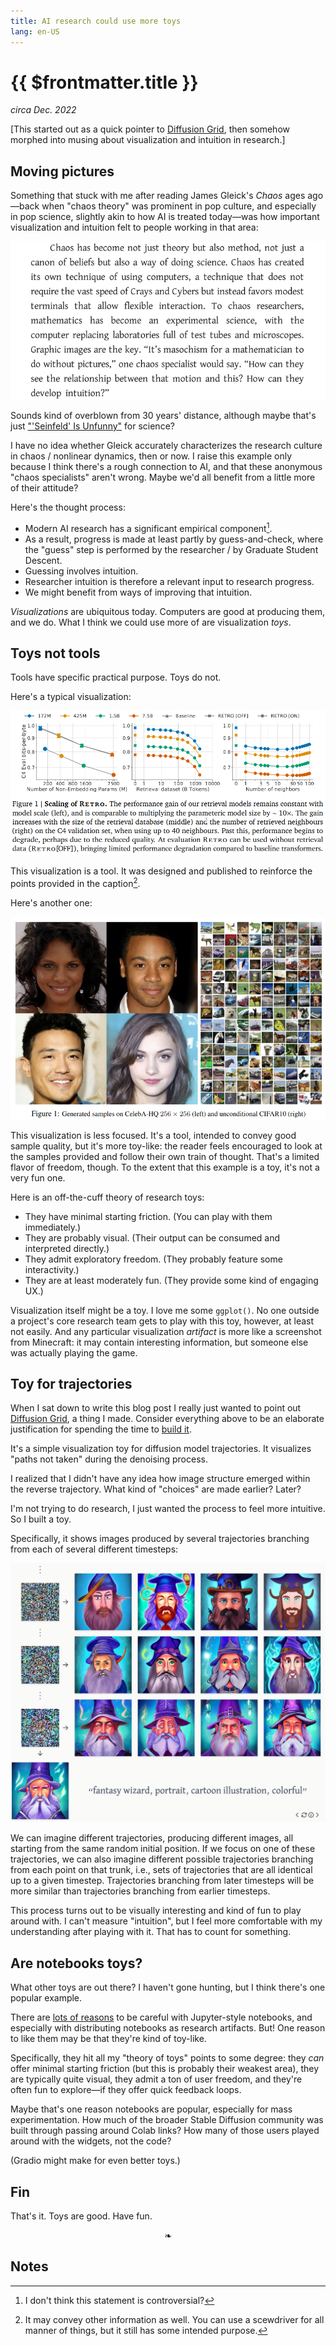 ```yaml
---
title: AI research could use more toys
lang: en-US
---
```


{{ $frontmatter.title }}
========================

_circa Dec. 2022_

[This started out as a quick pointer to [Diffusion Grid](https://diffusion-grid.silverthorn.blog/), then somehow morphed into musing about visualization and intuition in research.]

Moving pictures
---------------

Something that stuck with me after reading James Gleick's _Chaos_ ages ago—back when "chaos theory" was prominent in pop culture, and especially in pop science, slightly akin to how AI is treated today—was how important visualization and intuition felt to people working in that area:

!["To chaos researchers, mathematics has become an experimental science"](./chaos_pictures.png 'James Gleick, _Chaos_, 1987 - [Google Books](https://www.google.com/books/edition/Chaos/OoLNzl4XpPUC)')

Sounds kind of overblown from 30 years' distance, although maybe that's just ["'Seinfeld' Is Unfunny"](https://tvtropes.org/pmwiki/pmwiki.php/Main/SeinfeldIsUnfunny) for science?

I have no idea whether Gleick accurately characterizes the research culture in chaos / nonlinear dynamics, then or now. I raise this example only because I think there's a rough connection to AI, and that these anonymous "chaos specialists" aren't wrong. Maybe we'd all benefit from a little more of their attitude?

Here's the thought process:

- Modern AI research has a significant empirical component[^empirical]. 
- As a result, progress is made at least partly by guess-and-check, where the "guess" step is performed by the researcher / by Graduate Student Descent.
- Guessing involves intuition.
- Researcher intuition is therefore a relevant input to research progress.
- We might benefit from ways of improving that intuition.

[^empirical]: I don't think this statement is controversial?

_Visualizations_ are ubiquitous today. Computers are good at producing them, and we do. What I think we could use more of are visualization _toys_.

Toys not tools
--------------

Tools have specific practical purpose. Toys do not.

Here's a typical visualization:

![Figure 1 from RETRO paper](./retro_visualization.png '"Improving language models by retrieving from trillions of tokens", Feb. 2022 - [arXiv](https://arxiv.org/abs/2112.04426)')

This visualization is a tool. It was designed and published to reinforce the points provided in the caption[^other-points].

[^other-points]: It may convey other information as well. You can use a scewdriver for all manner of things, but it still has some intended purpose.

Here's another one:

![Figure 1 from DDPM paper](./ddpm_samples.png '"Denoising Diffusion Probabilistic Models",<br> Dec. 2020 - [arXiv](https://arxiv.org/abs/2006.11239)')

This visualization is less focused. It's a tool, intended to convey good sample quality, but it's more toy-like: the reader feels encouraged to look at the samples provided and follow their own train of thought. That's a limited flavor of freedom, though. To the extent that this example is a toy, it's not a very fun one.

Here is an off-the-cuff theory of research toys:

- They have minimal starting friction. (You can play with them immediately.)
- They are probably visual. (Their output can be consumed and interpreted directly.)
- They admit exploratory freedom. (They probably feature some interactivity.)
- They are at least moderately fun. (They provide some kind of engaging UX.)

Visualization itself might be a toy. I love me some `ggplot()`. No one outside a project's core research team gets to play with this toy, however, at least not easily. And any particular visualization _artifact_ is more like a screenshot from Minecraft: it may contain interesting information, but someone else was actually playing the game.

Toy for trajectories
--------------------

When I sat down to write this blog post I really just wanted to point out [Diffusion Grid](https://diffusion-grid.silverthorn.blog/), a thing I made. Consider everything above to be an elaborate justification for spending the time to [build it](https://github.com/bsilverthorn/diffusion-grid-app).

It's a simple visualization toy for diffusion model trajectories. It visualizes "paths not taken" during the denoising process.

I realized that I didn't have any idea how image structure emerged within the reverse trajectory. What kind of "choices" are made earlier? Later?

I'm not trying to do research, I just wanted the process to feel more intuitive. So I built a toy.

Specifically, it shows images produced by several trajectories branching from each of several different timesteps:

![screenshot from Diffusion Grid toy](./diffusion_grid_app.png '[diffusion-grid.silverthorn.blog](https://diffusion-grid.silverthorn.blog/)')

We can imagine different trajectories, producing different images, all starting from the same random initial position. If we focus on one of these trajectories, we can also imagine different possible trajectories branching from each point on that trunk, i.e., sets of trajectories that are all identical up to a given timestep. Trajectories branching from later timesteps will be more similar than trajectories branching from earlier timesteps.

This process turns out to be visually interesting and kind of fun to play around with. I can't measure "intuition", but I feel more comfortable with my understanding after playing with it. That has to count for something.

Are notebooks toys?
-------------------

What other toys are out there? I haven't gone hunting, but I think there's one popular example.

There are [lots of reasons](https://docs.google.com/presentation/d/1n2RlMdmv1p25Xy5thJUhkKGvjtV-dkAIsUXP-AL4ffI/edit#slide=id.g362da58057_0_1) to be careful with Jupyter-style notebooks, and especially with distributing notebooks as research artifacts. But! One reason to like them may be that they're kind of toy-like.

Specifically, they hit all my "theory of toys" points to some degree: they _can_ offer minimal starting friction (but this is probably their weakest area), they are typically quite visual, they admit a ton of user freedom, and they're often fun to explore—if they offer quick feedback loops.

Maybe that's one reason notebooks are popular, especially for mass experimentation. How much of the broader Stable Diffusion community was built through passing around Colab links? How many of those users played around with the widgets, not the code?

(Gradio might make for even better toys.)

Fin
---

That's it. Toys are good. Have fun.

<p style="text-align: center;">
❧
</p>

Notes
-----

<!-- footnotes end up here -->
